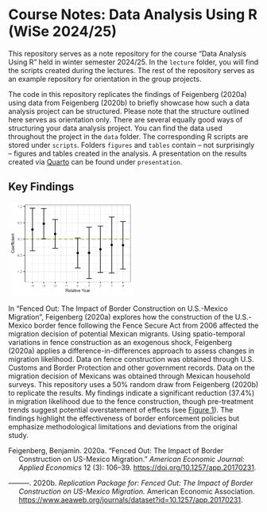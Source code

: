 # Course Notes: Data Analysis Using R (WiSe 2024/25)


This repository serves as a note repository for the course “Data
Analysis Using R” held in winter semester 2024/25. In the `lecture`
folder, you will find the scripts created during the lectures. The rest
of the repository serves as an example repository for orientation in the
group projects.

The code in this repository replicates the findings of Feigenberg
(2020a) using data from Feigenberg (2020b) to briefly showcase how such
a data analysis project can be structured. Please note that the
structure outlined here serves as orientation only. There are several
equally good ways of structuring your data analysis project. You can
find the data used throughout the project in the `data` folder. The
corresponding R scripts are stored under `scripts`. Folders `figures`
and `tables` contain – not surprisingly – figures and tables created in
the analysis. A presentation on the results created via
[Quarto](https://quarto.org/) can be found under `presentation`.

## Key Findings

<img src="figures/event_plot_logit.png" style="width:50.0%;height:50.0%"
data-align="center" />

In “Fenced Out: The Impact of Border Construction on U.S.-Mexico
Migration”, Feigenberg (2020a) explores how the construction of the
U.S.-Mexico border fence following the Fence Secure Act from 2006
affected the migration decision of potential Mexican migrants. Using
spatio-temporal variations in fence construction as an exogenous shock,
Feigenberg (2020a) applies a difference-in-differences approach to
assess changes in migration likelihood. Data on fence construction was
obtained through U.S. Customs and Border Protection and other government
records. Data on the migration decision of Mexicans was obtained through
Mexican household surveys. This repository uses a 50% random draw from
Feigenberg (2020b) to replicate the results. My findings indicate a
significant reduction (37.4%) in migration likelihood due to the fence
construction, though pre-treatment trends suggest potential
overstatement of effects (see
<a href="#fig-event-logit" class="quarto-xref">Figure 1</a>). The
findings highlight the effectiveness of border enforcement policies but
emphasize methodological limitations and deviations from the original
study.

<div id="refs" class="references csl-bib-body hanging-indent"
entry-spacing="0">

<div id="ref-f20" class="csl-entry">

Feigenberg, Benjamin. 2020a. “Fenced Out: The Impact of Border
Construction on US-Mexico Migration.” *American Economic Journal:
Applied Economics* 12 (3): 106–39.
<https://doi.org/10.1257/app.20170231>.

</div>

<div id="ref-f20data" class="csl-entry">

———. 2020b. *Replication Package for: Fenced Out: The Impact of Border
Construction on US-Mexico Migration.* American Economic Association.
<https://www.aeaweb.org/journals/dataset?id=10.1257/app.20170231>.

</div>

</div>
